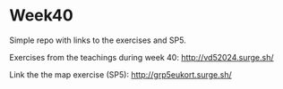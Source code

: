 # Week40

Simple repo with links to the exercises and SP5. 

Exercises from the teachings during week 40: http://vd52024.surge.sh/

Link the the map exercise (SP5): http://grp5eukort.surge.sh/
